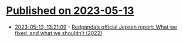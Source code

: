 # [Published on 2023-05-13](index.md)

* [2023-05-13, 13:21:09](https://lobste.rs/s/elcibv/redpanda_s_official_jepsen_report_what_we) - [Redpanda’s official Jepsen report: What we fixed, and what we shouldn’t (2022)](https://redpanda.com/blog/redpanda-official-jepsen-report-and-analysis)
